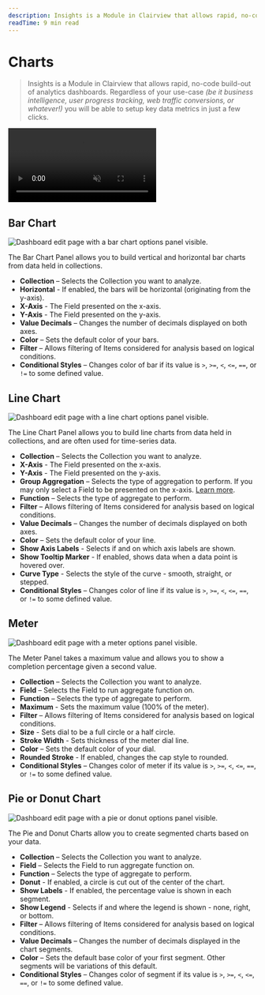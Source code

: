 ```yaml
---
description: Insights is a Module in Clairview that allows rapid, no-code build-out of analytics dashboards.
readTime: 9 min read
---
```


# Charts

> Insights is a Module in Clairview that allows rapid, no-code build-out of analytics dashboards. Regardless of your
> use-case _(be it business intelligence, user progress tracking, web traffic conversions, or whatever!)_ you will be
> able to setup key data metrics in just a few clicks.

<video autoplay playsinline muted loop controls>
<source src="https://cdn.clairview.io/docs/v9/app-guide/insights/insights-20220216A/insights-dashboards-20220216A.mp4" type="video/mp4" />
</video>

## Bar Chart

![Dashboard edit page with a bar chart options panel visible.](https://cdn.clairview.io/docs/v9/app-guide/insights/20220223/panels-bar-options-230223A.webp)

The Bar Chart Panel allows you to build vertical and horizontal bar charts from data held in collections.

- **Collection** – Selects the Collection you want to analyze.
- **Horizontal** - If enabled, the bars will be horizontal (originating from the y-axis).
- **X-Axis** - The Field presented on the x-axis.
- **Y-Axis** - The Field presented on the y-axis.
- **Value Decimals** – Changes the number of decimals displayed on both axes.
- **Color** – Sets the default color of your bars.
- **Filter** – Allows filtering of Items considered for analysis based on logical conditions.
- **Conditional Styles** – Changes color of bar if its value is `>`, `>=`, `<`, `<=`, `==`, or `!=` to some defined
  value.

## Line Chart

![Dashboard edit page with a line chart options panel visible.](https://cdn.clairview.io/docs/v9/app-guide/insights/20220223/panels-line-options-230223A.webp)

The Line Chart Panel allows you to build line charts from data held in collections, and are often used for time-series
data.

- **Collection** – Selects the Collection you want to analyze.
- **X-Axis** - The Field presented on the x-axis.
- **Y-Axis** - The Field presented on the y-axis.
- **Group Aggregation** – Selects the type of aggregation to perform. If you may only select a Field to be presented on
  the x-axis. [Learn more](#more-on-aggregate-functions).
- **Function** – Selects the type of aggregate to perform.
- **Filter** – Allows filtering of Items considered for analysis based on logical conditions.
- **Value Decimals** – Changes the number of decimals displayed on both axes.
- **Color** – Sets the default color of your line.
- **Show Axis Labels** - Selects if and on which axis labels are shown.
- **Show Tooltip Marker** - If enabled, shows data when a data point is hovered over.
- **Curve Type** - Selects the style of the curve - smooth, straight, or stepped.
- **Conditional Styles** – Changes color of line if its value is `>`, `>=`, `<`, `<=`, `==`, or `!=` to some defined
  value.

## Meter

![Dashboard edit page with a meter options panel visible.](https://cdn.clairview.io/docs/v9/app-guide/insights/20220223/panels-meter-options-230223A.webp)

The Meter Panel takes a maximum value and allows you to show a completion percentage given a second value.

- **Collection** – Selects the Collection you want to analyze.
- **Field** – Selects the Field to run aggregate function on.
- **Function** – Selects the type of aggregate to perform.
- **Maximum** - Sets the maximum value (100% of the meter).
- **Filter** – Allows filtering of Items considered for analysis based on logical conditions.
- **Size** - Sets dial to be a full circle or a half circle.
- **Stroke Width** - Sets thickness of the meter dial line.
- **Color** – Sets the default color of your dial.
- **Rounded Stroke** - If enabled, changes the cap style to rounded.
- **Conditional Styles** – Changes color of meter if its value is `>`, `>=`, `<`, `<=`, `==`, or `!=` to some defined
  value.

## Pie or Donut Chart

![Dashboard edit page with a pie or donut options panel visible.](https://cdn.clairview.io/docs/v9/app-guide/insights/20220223/panels-pie-donut-options-230223A.webp)

The Pie and Donut Charts allow you to create segmented charts based on your data.

- **Collection** – Selects the Collection you want to analyze.
- **Field** – Selects the Field to run aggregate function on.
- **Function** – Selects the type of aggregate to perform.
- **Donut** - If enabled, a circle is cut out of the center of the chart.
- **Show Labels** - If enabled, the percentage value is shown in each segment.
- **Show Legend** - Selects if and where the legend is shown - none, right, or bottom.
- **Filter** – Allows filtering of Items considered for analysis based on logical conditions.
- **Value Decimals** – Changes the number of decimals displayed in the chart segments.
- **Color** – Sets the default base color of your first segment. Other segments will be variations of this default.
- **Conditional Styles** – Changes color of segment if its value is `>`, `>=`, `<`, `<=`, `==`, or `!=` to some defined
  value.
